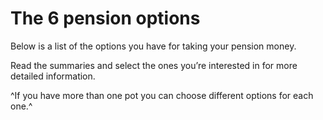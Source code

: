# The 6 pension options

Below is a list of the options you have for taking your pension money.

Read the summaries and select the ones you’re interested in for more detailed information.

^If you have more than one pot you can choose different options for each one.^
